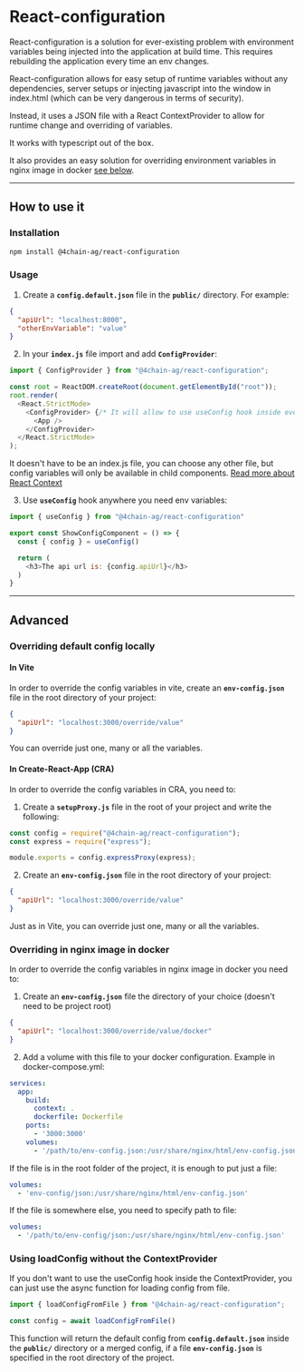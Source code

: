 # React-configuration

React-configuration is a solution for ever-existing problem with environment variables being injected into the application at build time. This requires rebuilding the application every time an env changes.

React-configuration allows for easy setup of runtime variables without any dependencies, server setups or injecting javascript into the window in index.html (which can be very dangerous in terms of security).

Instead, it uses a JSON file with a React ContextProvider to allow for runtime change and overriding of variables.

It works with typescript out of the box.

It also provides an easy solution for overriding environment variables in nginx image in docker [see below](#Overriding-in-nginx-image-in-docker).

---

## How to use it

### Installation

```bash
npm install @4chain-ag/react-configuration
```

### Usage

1. Create a **`config.default.json`** file in the **`public/`** directory. For example:

```json
{
  "apiUrl": "localhost:8000",
  "otherEnvVariable": "value"
}
```

2. In your **`index.js`** file import and add **`ConfigProvider`**:

```js
import { ConfigProvider } from "@4chain-ag/react-configuration";

const root = ReactDOM.createRoot(document.getElementById("root"));
root.render(
  <React.StrictMode>
    <ConfigProvider> {/* It will allow to use useConfig hook inside every child component of <App /> */}
      <App />
    </ConfigProvider>
  </React.StrictMode>
);
```

It doesn't have to be an index.js file, you can choose any other file, but config variables will only be available in child components. [Read more about React Context](https://react.dev/learn/passing-data-deeply-with-context)

3. Use **`useConfig`** hook anywhere you need env variables:

```js
import { useConfig } from "@4chain-ag/react-configuration"

export const ShowConfigComponent = () => {
  const { config } = useConfig()

  return (
    <h3>The api url is: {config.apiUrl}</h3>
  )
}
```

---

## Advanced

### Overriding default config locally

#### In Vite

In order to override the config variables in vite, create an **`env-config.json`** file in the root directory of your project:

```json
{
  "apiUrl": "localhost:3000/override/value"
}
```

You can override just one, many or all the variables.

#### In Create-React-App (CRA)

In order to override the config variables in CRA, you need to:

1. Create a **`setupProxy.js`** file in the root of your project and write the following:

```js
const config = require("@4chain-ag/react-configuration");
const express = require("express");

module.exports = config.expressProxy(express);
```

2. Create an **`env-config.json`** file in the root directory of your project:

```json
{
  "apiUrl": "localhost:3000/override/value"
}
```

Just as in Vite, you can override just one, many or all the variables.

### Overriding in nginx image in docker

In order to override the config variables in nginx image in docker you need to:

1. Create an **`env-config.json`** file the directory of your choice (doesn't need to be project root)

```json
{
  "apiUrl": "localhost:3000/override/value/docker"
}
```

2. Add a volume with this file to your docker configuration. Example in docker-compose.yml:

```yaml
services:
  app:
    build:
      context: .
      dockerfile: Dockerfile
    ports:
      - '3000:3000'
    volumes:
      - '/path/to/env-config.json:/usr/share/nginx/html/env-config.json'
```

If the file is in the root folder of the project, it is enough to put just a file:

```yaml
volumes:
  - 'env-config/json:/usr/share/nginx/html/env-config.json'
```

If the file is somewhere else, you need to specify path to file:

```yaml
volumes:
  - '/path/to/env-config/json:/usr/share/nginx/html/env-config.json'
```

### Using loadConfig without the ContextProvider

If you don't want to use the useConfig hook inside the ContextProvider, you can just use the async function for loading config from file.

```js
import { loadConfigFromFile } from "@4chain-ag/react-configuration";

const config = await loadConfigFromFile()
```

This function will return the default config from **`config.default.json`** inside the **`public/`** directory or a merged config, if a file **`env-config.json`** is specified in the root directory of the project.

